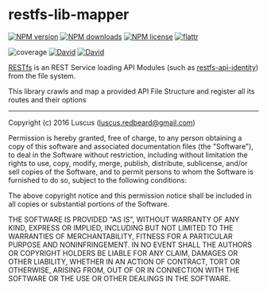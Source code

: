 # restfs-lib-mapper

[![NPM version](https://img.shields.io/npm/v/restfs-lib-mapper.svg?style=flat)](https://www.npmjs.com/package/restfs-lib-mapper "View this project on NPM")
[![NPM downloads](https://img.shields.io/npm/dm/restfs-lib-mapper.svg?style=flat)](https://www.npmjs.com/package/restfs-lib-mapper "View this project on NPM")
[![NPM license](https://img.shields.io/npm/l/restfs-lib-mapper.svg?style=flat)](https://www.npmjs.com/package/restfs-lib-mapper "View this project on NPM")
[![flattr](https://img.shields.io/badge/flattr-donate-yellow.svg?style=flat)](http://flattr.com/thing/3817419/luscus-on-GitHub)

![coverage](https://rawgit.com/luscus/restfs-lib-mapper/master/reports/coverage.svg)
[![David](https://img.shields.io/david/luscus/restfs-lib-mapper.svg?style=flat)](https://david-dm.org/luscus/restfs-lib-mapper)
[![David](https://img.shields.io/david/dev/luscus/restfs-lib-mapper.svg?style=flat)](https://david-dm.org/luscus/restfs-lib-mapper#info=devDependencies)


[RESTfs](https://github.com/luscus/restfs) is an REST Service loading API Modules (such as [restfs-api-identity](https://github.com/luscus/restfs-api-identity)) from the file system.

This library crawls and map a provided API File Structure and register all its routes and their options


-------------------
Copyright (c) 2016 Luscus (luscus.redbeard@gmail.com)

Permission is hereby granted, free of charge, to any person obtaining a copy of this software and associated documentation files (the "Software"), to deal in the Software without restriction, including without limitation the rights to use, copy, modify, merge, publish, distribute, sublicense, and/or sell copies of the Software, and to permit persons to whom the Software is furnished to do so, subject to the following conditions:

The above copyright notice and this permission notice shall be included in all copies or substantial portions of the Software.

THE SOFTWARE IS PROVIDED "AS IS", WITHOUT WARRANTY OF ANY KIND, EXPRESS OR IMPLIED, INCLUDING BUT NOT LIMITED TO THE WARRANTIES OF MERCHANTABILITY, FITNESS FOR A PARTICULAR PURPOSE AND NONINFRINGEMENT. IN NO EVENT SHALL THE AUTHORS OR COPYRIGHT HOLDERS BE LIABLE FOR ANY CLAIM, DAMAGES OR OTHER LIABILITY, WHETHER IN AN ACTION OF CONTRACT, TORT OR OTHERWISE, ARISING FROM, OUT OF OR IN CONNECTION WITH THE SOFTWARE OR THE USE OR OTHER DEALINGS IN THE SOFTWARE.
